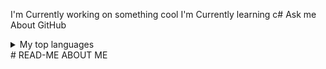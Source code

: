 I'm Currently working on something cool
I'm Currently learning c#
Ask me About GitHub

<details>
<summary>My top languages</summary>

| Rank | Languages  |
|-----:|------------|
|  1   |      C#    |
|  2   | Javascript |
|  3   |   Python   |

</details>
# READ-ME
ABOUT ME
